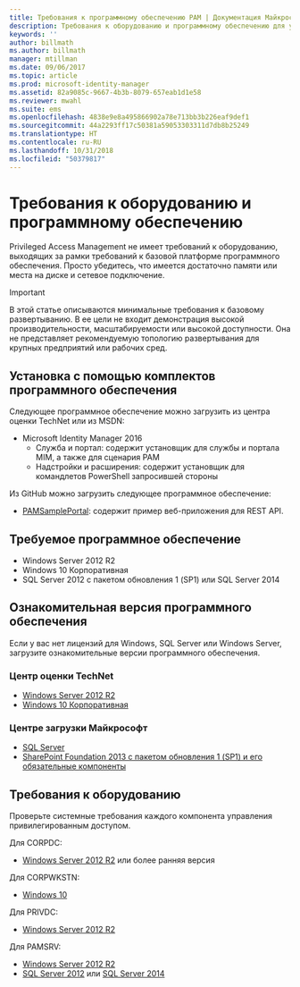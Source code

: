 ```yaml
---
title: Требования к программному обеспечению PAM | Документация Майкрософт
description: Требования к оборудованию и программному обеспечению для успешного развертывания Privileged Access Management
keywords: ''
author: billmath
ms.author: billmath
manager: mtillman
ms.date: 09/06/2017
ms.topic: article
ms.prod: microsoft-identity-manager
ms.assetid: 82a9085c-9667-4b3b-8079-657eab1d1e58
ms.reviewer: mwahl
ms.suite: ems
ms.openlocfilehash: 4838e9e8a495866902a78e713bb3b226eaf9def1
ms.sourcegitcommit: 44a2293ff17c50381a59053303311d7db8b25249
ms.translationtype: HT
ms.contentlocale: ru-RU
ms.lasthandoff: 10/31/2018
ms.locfileid: "50379817"
---
```

# <a name="hardware-and-software-requirements"></a>Требования к оборудованию и программному обеспечению

Privileged Access Management не имеет требований к оборудованию, выходящих за рамки требований к базовой платформе программного обеспечения. Просто убедитесь, что имеется достаточно памяти или места на диске и сетевое подключение.

> [!IMPORTANT]
> В этой статье описываются минимальные требования к базовому развертыванию. В ее цели не входит демонстрация высокой производительности, масштабируемости или высокой доступности. Она не представляет рекомендуемую топологию развертывания для крупных предприятий или рабочих сред.

## <a name="installing-from-software-packages"></a>Установка с помощью комплектов программного обеспечения

Следующее программное обеспечение можно загрузить из центра оценки TechNet или из MSDN:

- Microsoft Identity Manager 2016
  - Служба и портал: содержит установщик для службы и портала MIM, а также для сценария PAM
  - Надстройки и расширения: содержит установщик для командлетов PowerShell запросившей стороны

Из GitHub можно загрузить следующее программное обеспечение:

- [PAMSamplePortal](https://github.com/Azure/identity-management-samples): содержит пример веб-приложения для REST API.

## <a name="required-software"></a>Требуемое программное обеспечение

- Windows Server 2012 R2
- Windows 10 Корпоративная
- SQL Server 2012 с пакетом обновления 1 (SP1) или SQL Server 2014

## <a name="evaluation-software"></a>Ознакомительная версия программного обеспечения

Если у вас нет лицензий для Windows, SQL Server или Windows Server, загрузите ознакомительные версии программного обеспечения.

### <a name="technet-evaluation-center"></a>Центр оценки TechNet

- [Windows Server 2012 R2](https://www.microsoft.com/evalcenter/evaluate-windows-server-2012-r2)
- [Windows 10 Корпоративная](https://www.microsoft.com/evalcenter/evaluate-windows-10-enterprise)

### <a name="microsoft-download-center"></a>Центре загрузки Майкрософт

- [SQL Server](https://www.microsoft.com/download/details.aspx?id=29066)  
- [SharePoint Foundation 2013 с пакетом обновления 1 (SP1) и его обязательные компоненты](https://www.microsoft.com/download/details.aspx?id=42039)

## <a name="hardware-requirements"></a>Требования к оборудованию

Проверьте системные требования каждого компонента управления привилегированным доступом.

Для CORPDC:

- [Windows Server 2012 R2](https://technet.microsoft.com/library/dn303418.aspx) или более ранняя версия

Для CORPWKSTN:

- [Windows 10](https://technet.microsoft.com/windows/dn798752.aspx)

Для PRIVDC:

- [Windows Server 2012 R2](https://technet.microsoft.com/library/dn303418.aspx)

Для PAMSRV:

- [Windows Server 2012 R2](https://technet.microsoft.com/library/dn303418.aspx)
- [SQL Server 2012](https://msdn.microsoft.com/library/ms143506(sql.110).aspx) или [SQL Server 2014](https://msdn.microsoft.com/library/ms143506(v=sql.120).aspx)
